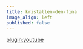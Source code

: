 ```yaml
---
title: kristallen-den-fina
image_align: left
published: false
---
```


[plugin:youtube](https://youtu.be/DQkdmyWwNWM)